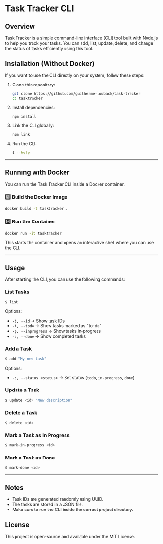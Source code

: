 # Task Tracker CLI

## Overview
Task Tracker is a simple command-line interface (CLI) tool built with Node.js to help you track your tasks. You can add, list, update, delete, and change the status of tasks efficiently using this tool.

## Installation (Without Docker)
If you want to use the CLI directly on your system, follow these steps:

1. Clone this repository:
   ```sh
   git clone https://github.com/guilherme-louback/task-tracker
   cd tasktracker
   ```
2. Install dependencies:
   ```sh
   npm install
   ```
3. Link the CLI globally:
   ```sh
   npm link
   ```
4. Run the CLI:
   ```sh
   $ --help
   ```

---

## Running with Docker
You can run the Task Tracker CLI inside a Docker container.

### 1️⃣ Build the Docker Image
```sh
docker build -t tasktracker .
```

### 2️⃣ Run the Container
```sh
docker run -it tasktracker
```
This starts the container and opens an interactive shell where you can use the CLI.

---

## Usage
After starting the CLI, you can use the following commands:

### List Tasks
```sh
$ list
```
Options:
- `-i, --id` → Show task IDs
- `-t, --todo` → Show tasks marked as "to-do"
- `-p, --inprogress` → Show tasks in-progress
- `-d, --done` → Show completed tasks

### Add a Task
```sh
$ add "My new task"
```
Options:
- `-s, --status <status>` → Set status (`todo`, `in-progress`, `done`)

### Update a Task
```sh
$ update <id> "New description"
```

### Delete a Task
```sh
$ delete <id>
```

### Mark a Task as In Progress
```sh
$ mark-in-progress <id>
```

### Mark a Task as Done
```sh
$ mark-done <id>
```

---

## Notes
- Task IDs are generated randomly using UUID.
- The tasks are stored in a JSON file.
- Make sure to run the CLI inside the correct project directory.

## License
This project is open-source and available under the MIT License.